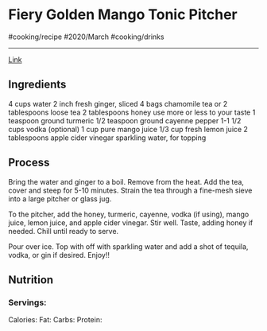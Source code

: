 # Fiery Golden Mango Tonic Pitcher
#cooking/recipe #2020/March #cooking/drinks
- - - -
[Link](https://www.halfbakedharvest.com/fiery-golden-mango-tonic/#bo-recipe)

## Ingredients
4 cups water
2 inch fresh ginger, sliced
4 bags chamomile tea or 2 tablespoons loose tea
2 tablespoons honey use more or less to your taste
1 teaspoon ground turmeric
1/2 teaspoon ground cayenne pepper
1-1 1/2 cups vodka (optional)
1 cup pure mango juice
1/3 cup fresh lemon juice
2 tablespoons apple cider vinegar
sparkling water, for topping

## Process
Bring the water and ginger to a boil. Remove from the heat. Add the tea, cover and steep for 5-10 minutes. Strain the tea through a fine-mesh sieve into a large pitcher or glass jug.

To the pitcher, add the honey, turmeric, cayenne, vodka (if using), mango juice, lemon juice, and apple cider vinegar. Stir well. Taste, adding honey if needed. Chill until ready to serve.

Pour over ice. Top with off with sparkling water and add a shot of tequila, vodka, or gin if desired. Enjoy!!

## Nutrition
### Servings:
Calories: 
Fat: 
Carbs: 
Protein: 